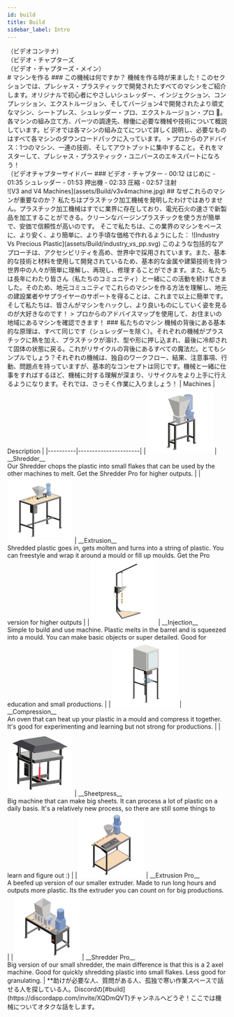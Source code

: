 ```yaml
--- 
id: build 
title: Build 
sidebar_label: Intro 
--- 
```

<div class="videocontainer">（ビデオコンテナ）</div 
  <iframe width="800" height="400" src="https://www.youtube.com/embed/CRM7Jip2swU" frameborder="0" allow="accelerometer; autoplay; encrypted-media; gyroscope; picture-in-picture" allowfullscreen></iframe> 
</div> 
<style> 
:root { 
  --highlight: #f29094; 
  --hover: #f29094; 
} 
</style> 
<div class="videoChapters">（ビデオ・チャプターズ 
<div class="videoChaptersMain">（ビデオ・チャプターズ・メイン）</div> 
# マシンを作る 
### この機械は何ですか？ 
機械を作る時が来ました！このセクションでは、プレシャス・プラスティックで開発されたすべてのマシンをご紹介します。オリジナルで初心者にやさしいシュレッダー、インジェクション、コンプレッション、エクストルージョン、そしてバージョン4で開発されたより頑丈なマシン、シートプレス、シュレッダー・プロ、エクストルージョン・プロ 💪。 
各マシンの組み立て方、パーツの調達先、稼働に必要な機械や技術について概説しています。ビデオでは各マシンの組み立てについて詳しく説明し、必要なものはすべて各マシンのダウンロードパックに入っています。 
> プロからのアドバイス：1つのマシン、一連の技術、そしてアウトプットに集中すること。それをマスターして、プレシャス・プラスティック・ユニバースのエキスパートになろう！ 
</div> 
<div class="videoChaptersSidebar">（ビデオチャプターサイドバー 
### ビデオ・チャプター 
- 00:12 はじめに 
- 01:35 シュレッダー 
- 01:53 押出機 
- 02:33 圧縮 
- 02:57 注射 
</div> 
</div> 
![V3 and V4 Machines](assets/Build/v3v4machine.jpg) 
## なぜこれらのマシンが重要なのか？ 
私たちはプラスチック加工機械を発明したわけではありません。プラスチック加工機械はすでに業界に存在しており、電光石火の速さで新製品を加工することができる。クリーンなバージンプラスチックを使う方が簡単で、安価で信頼性が高いのです。 
そこで私たちは、この業界のマシンをベースに、より安く、より簡単に、より手頃な価格で作れるようにした： 
![Industry Vs Precious Plastic](assets/Build/industry_vs_pp.svg) 
このような包括的なアプローチは、アクセシビリティを高め、世界中で採用されています。また、基本的な技術と材料を使用して開発されているため、基本的な金属や建築技術を持つ世界中の人々が簡単に理解し、再現し、修理することができます。また、私たちは長年にわたり皆さん（私たちのコミュニティ）と一緒にこの活動を続けてきました。そのため、地元コミュニティでこれらのマシンを作る方法を理解し、地元の建設業者やサプライヤーのサポートを得ることは、これまで以上に簡単です。そして私たちは、皆さんがマシンをハックし、より良いものにしていく姿を見るのが大好きなのです！ 
> プロからのアドバイスマップを使用して、お住まいの地域にあるマシンを確認できます！ 
### 私たちのマシン 
機械の背後にある基本的な原理は、すべて同じです（シュレッダーを除く）。それぞれの機械がプラスチックに熱を加え、プラスチックが溶け、型や形に押し込まれ、最後に冷却されて固体の状態に戻る。これがリサイクルの背後にあるすべての魔法だ。とてもシンプルでしょう？それぞれの機械は、独自のワークフロー、結果、注意事項、行動、問題点を持っていますが、基本的なコンセプトは同じです。機械と一緒に仕事をすればするほど、機械に対する理解が深まり、リサイクルをより上手に行えるようになります。それでは、さっそく作業に入りましょう！ 
| Machines   |  Description | 
|----------|----------------------| 
| <img src="assets/build/thumb-shredder.jpg" width="150"/>           | __Shredder__ <br> Our Shredder chops the plastic into small flakes that can be used by the other machines to melt. Get the Shredder Pro for higher outputs.   | 
| <img src="assets/build/thumb-extrusion.jpg" width="150"/>        |  __Extrusion__ <br> Shredded plastic goes in, gets molten and turns into a string of plastic. You can freestyle and wrap it around a mould or fill up moulds. Get the Pro version for higher outputs | 
| <img src="assets/build/thumb-injection.jpg" width="150"/>     |  __Injection__ <br> Simple to build and use machine. Plastic melts in the barrel and is squeezed into a mould. You can make basic objects or super detailed. Good for education and small productions.   | 
| <img src="assets/build/thumb-compression.jpg" width="150"/>  |  __Compression__ <br> An oven that can heat up your plastic in a mould and compress it together. It's good for experimenting and learning but not strong for productions. | 
| <img src="assets/build/thumb-sheetpress.jpg" width="150"/> |  __Sheetpress__ <br> Big machine that can make big sheets. It can process a lot of plastic on a daily basis. It's a relatively new process, so there are still some things to learn and figure out :) | 
| <img src="assets/build/thumb-extrusion-pro.jpg" width="150"/> |  __Extrusion Pro__ <br> A beefed up version of our smaller extruder. Made to run long hours and outputs more plastic. Its the extruder you can count on for big productions.   | 
| <img src="assets/build/thumb-shredder-pro.jpg" width="150"/> |  __Shredder Pro__ <br> Big version of our small shredder, the main difference is that this is a 2 axel machine. Good for quickly shredding plastic into small flakes. Less good for granulating.  | 
**助けが必要な人、質問がある人、孤独で寒い作業スペースで話せる人を探している人。Discordの[#build](https://discordapp.com/invite/XQDmQVT)チャンネルへどうぞ！ここでは機械についてオタクな話をします。 
